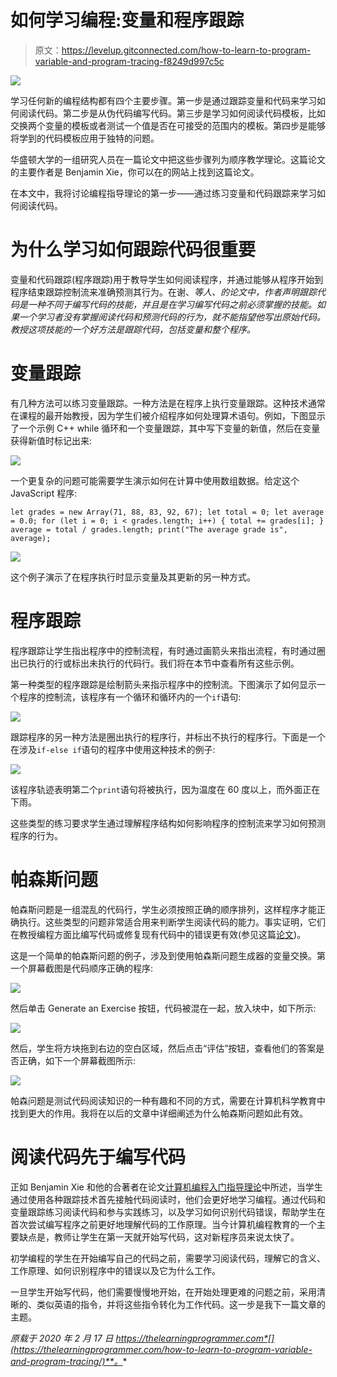 # 如何学习编程:变量和程序跟踪

> 原文：<https://levelup.gitconnected.com/how-to-learn-to-program-variable-and-program-tracing-f8249d997c5c>

![](img/ab1346444f1ad0ea35abc06915b3fd16.png)

学习任何新的编程结构都有四个主要步骤。第一步是通过跟踪变量和代码来学习如何阅读代码。第二步是从伪代码编写代码。第三步是学习如何阅读代码模板，比如交换两个变量的模板或者测试一个值是否在可接受的范围内的模板。第四步是能够将学到的代码模板应用于独特的问题。

华盛顿大学的一组研究人员在一篇论文中把这些步骤列为顺序教学理论。这篇论文的主要作者是 Benjamin Xie，你可以在的网站上找到这篇论文。

在本文中，我将讨论编程指导理论的第一步——通过练习变量和代码跟踪来学习如何阅读代码。

# 为什么学习如何跟踪代码很重要

变量和代码跟踪(程序跟踪)用于教导学生如何阅读程序，并通过能够从程序开始到程序结束跟踪控制流来准确预测其行为。在谢、*等人、的论文中，作者声明跟踪代码是一种不同于编写代码的技能，并且是在学习编写代码之前必须掌握的技能。如果一个学习者没有掌握阅读代码和预测代码的行为，就不能指望他写出原始代码。教授这项技能的一个好方法是跟踪代码，包括变量和整个程序。*

# 变量跟踪

有几种方法可以练习变量跟踪。一种方法是在程序上执行变量跟踪。这种技术通常在课程的最开始教授，因为学生们被介绍程序如何处理算术语句。例如，下图显示了一个示例 C++ while 循环和一个变量跟踪，其中写下变量的新值，然后在变量获得新值时标记出来:

![](img/54bcab19b4298ec39dde1fc68dafac12.png)

一个更复杂的问题可能需要学生演示如何在计算中使用数组数据。给定这个 JavaScript 程序:

`let grades = new Array(71, 88, 83, 92, 67);
let total = 0;
let average = 0.0;
for (let i = 0; i < grades.length; i++) {
total += grades[i];
}
average = total / grades.length;
print("The average grade is", average);`

![](img/4ddfe650e377ddbc24a891289b1d19a3.png)

这个例子演示了在程序执行时显示变量及其更新的另一种方式。

# 程序跟踪

程序跟踪让学生指出程序中的控制流程，有时通过画箭头来指出流程，有时通过圈出已执行的行或标出未执行的代码行。我们将在本节中查看所有这些示例。

第一种类型的程序跟踪是绘制箭头来指示程序中的控制流。下图演示了如何显示一个程序的控制流，该程序有一个循环和循环内的一个`if`语句:

![](img/038fa07d541874a6bcc843646a8079a2.png)

跟踪程序的另一种方法是圈出执行的程序行，并标出不执行的程序行。下面是一个在涉及`if-else if`语句的程序中使用这种技术的例子:

![](img/86f04e49acb058b2ac172678a99d0993.png)

该程序轨迹表明第二个`print`语句将被执行，因为温度在 60 度以上，而外面正在下雨。

这些类型的练习要求学生通过理解程序结构如何影响程序的控制流来学习如何预测程序的行为。

# 帕森斯问题

帕森斯问题是一组混乱的代码行，学生必须按照正确的顺序排列，这样程序才能正确执行。这些类型的问题非常适合用来判断学生阅读代码的能力。事实证明，它们在教授编程方面比编写代码或修复现有代码中的错误更有效(参见这篇[论文](https://dl.acm.org/doi/10.1145/3141880.3141895))。

这是一个简单的帕森斯问题的例子，涉及到使用帕森斯问题生成器的变量交换。第一个屏幕截图是代码顺序正确的程序:

![](img/9c1b69ba866671d3d2243e4e0ccfcd78.png)

然后单击 Generate an Exercise 按钮，代码被混在一起，放入块中，如下所示:

![](img/f55e468bca2f506d4024d5ea96bc40e9.png)

然后，学生将方块拖到右边的空白区域，然后点击“评估”按钮，查看他们的答案是否正确，如下一个屏幕截图所示:

![](img/5cd8c23c00f445ce99dc538c9fb5adf3.png)

帕森问题是测试代码阅读知识的一种有趣和不同的方式，需要在计算机科学教育中找到更大的作用。我将在以后的文章中详细阐述为什么帕森斯问题如此有效。

# 阅读代码先于编写代码

正如 Benjamin Xie 和他的合著者在论文[计算机编程入门指导理论](http://benjixie.com/publications/)中所述，当学生通过使用各种跟踪技术首先接触代码阅读时，他们会更好地学习编程。通过代码和变量跟踪练习阅读代码和参与实践练习，以及学习如何识别代码错误，帮助学生在首次尝试编写程序之前更好地理解代码的工作原理。当今计算机编程教育的一个主要缺点是，教师让学生在第一天就开始写代码，这对新程序员来说太快了。

初学编程的学生在开始编写自己的代码之前，需要学习阅读代码，理解它的含义、工作原理、如何识别程序中的错误以及它为什么工作。

一旦学生开始写代码，他们需要慢慢地开始，在开始处理更难的问题之前，采用清晰的、类似英语的指令，并将这些指令转化为工作代码。这一步是我下一篇文章的主题。

*原载于 2020 年 2 月 17 日 https://thelearningprogrammer.com*[](https://thelearningprogrammer.com/how-to-learn-to-program-variable-and-program-tracing/)**。**